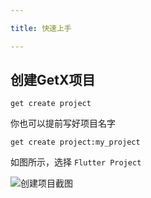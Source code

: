 ```yaml
---

title: 快速上手

---
```


## 创建GetX项目

```shell
get create project
```

你也可以提前写好项目名字

```shell
get create project:my_project
```

如图所示，选择 `Flutter Project`

![创建项目截图](/selectCreateProject.png)
